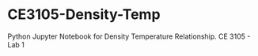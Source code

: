# CE3105-Density-Temp
Python Jupyter Notebook for Density Temperature Relationship. CE 3105 - Lab 1
